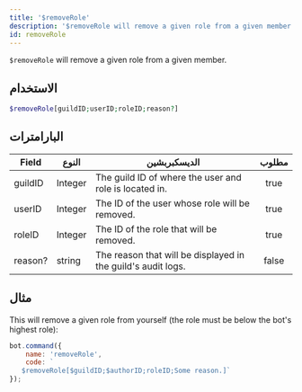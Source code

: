```yaml
---
title: '$removeRole'
description: '$removeRole will remove a given role from a given member.'
id: removeRole
---
```


`$removeRole` will remove a given role from a given member.

## الاستخدام

```php
$removeRole[guildID;userID;roleID;reason?]
```

## البارامترات

| Field   | النوع   | الديسكبربشين                                                 | مطلوب |
| ------- | ------- | ------------------------------------------------------------ |:-----:|
| guildID | Integer | The guild ID of where the user and role is located in.       | true  |
| userID  | Integer | The ID of the user whose role will be removed.               | true  |
| roleID  | Integer | The ID of the role that will be removed.                     | true  |
| reason? | string  | The reason that will be displayed in the guild's audit logs. | false |

## مثال

This will remove a given role from yourself (the role must be below the bot's highest role):

```javascript
bot.command({
    name: 'removeRole',
    code: `
   $removeRole[$guildID;$authorID;roleID;Some reason.]`
});
```